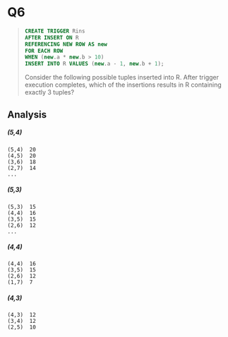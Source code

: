 Q6
=

> ```sql
> CREATE TRIGGER Rins
> AFTER INSERT ON R
> REFERENCING NEW ROW AS new
> FOR EACH ROW
> WHEN (new.a * new.b > 10)
> INSERT INTO R VALUES (new.a - 1, new.b + 1);
> ```
> Consider the following possible tuples inserted into R. After trigger execution completes, which of the insertions results in R containing exactly 3 tuples?

Analysis
-

##### (5,4)
```
(5,4)  20
(4,5)  20
(3,6)  18
(2,7)  14
...
```

##### (5,3)
```
(5,3)  15
(4,4)  16
(3,5)  15
(2,6)  12
...
```

##### (4,4)
```
(4,4)  16
(3,5)  15
(2,6)  12
(1,7)  7
```

##### (4,3)
```
(4,3)  12
(3,4)  12
(2,5)  10
```

